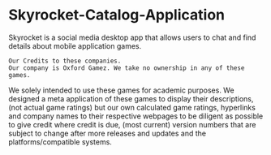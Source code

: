 # Skyrocket-Catalog-Application
Skyrocket is a social media desktop app that allows users to chat and find details about mobile application games.

	Our Credits to these companies.
	Our company is Oxford Gamez. We take no ownership in any of these games. 
  We solely intended to use these games for academic purposes. We designed a meta application
  of these games to display their descriptions, (not actual game ratings) but our own calculated game ratings,
	hyperlinks and company names to their respective webpages to be diligent as possible to give credit where credit is due, (most current) version numbers that are subject to change after more releases and updates and the platforms/compatible systems.

